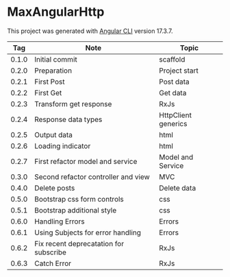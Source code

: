 # MaxAngularHttp

This project was generated with [Angular CLI](https://github.com/angular/angular-cli) version 17.3.7.

| Tag   | Note                                   | Topic               |
| ----- | -------------------------------------- | ------------------- |
| 0.1.0 | Initial commit                         | scaffold            |
| 0.2.0 | Preparation                            | Project start       |
| 0.2.1 | First Post                             | Post data           |
| 0.2.2 | First Get                              | Get data            |
| 0.2.3 | Transform get response                 | RxJs                |
| 0.2.4 | Response data types                    | HttpClient generics |
| 0.2.5 | Output data                            | html                |
| 0.2.6 | Loading indicator                      | html                |
| 0.2.7 | First refactor model and service       | Model and Service   |
| 0.3.0 | Second refactor controller and view    | MVC                 |
| 0.4.0 | Delete posts                           | Delete data         |
| 0.5.0 | Bootstrap css form controls            | css                 |
| 0.5.1 | Bootstrap additional style             | css                 |
| 0.6.0 | Handling Errors                        | Errors              |
| 0.6.1 | Using Subjects for error handling      | Errors              |
| 0.6.2 | Fix recent deprecatation for subscribe | RxJs                |
| 0.6.3 | Catch Error                            | RxJs                |
